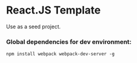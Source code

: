 # React.JS Template
Use as a seed project.

### Global dependencies for dev environment:
`npm install webpack webpack-dev-server -g`

